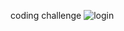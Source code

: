 coding challenge
![login](https://user-images.githubusercontent.com/20567102/33341087-bd5a646e-d475-11e7-8b5a-9c5fc10a6dd7.png)
